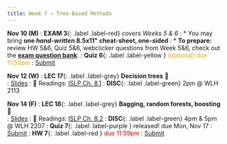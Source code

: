 ```yaml
---
title: Week 7 — Tree-Based Methods
---
```



**Nov 10 (M)**
: **EXAM 3**{: .label .label-red} *covers Weeks 5 & 6*
: * You may bring **one _hand-written_ 8.5x11" cheat-sheet, one-sided**
: * **To prepare:** review HW 5&6, Quiz 5&6, webclicker questions from Week 5&6, check out the [**exam question bank**](https://docs.google.com/document/d/1_qDCsYOPsfxllOc6KUFbGIa8eB102DDI4iY1hnWydYE/edit?usp=sharing).
: **Quiz 6**{: .label .label-yellow } <font color="orange">(optional) due 11:59pm</font>
    : [Submit](https://canvas.ucsd.edu/courses/68350/quizzes/230700)

**Nov 12 (W)**
: **LEC 17**{: .label .label-grey} **Decision trees** 🎥  
    : [Slides](.)
: 📖 Readings: [ISLP Ch. 8.1](https://www.statlearning.com/)
: **DISC**{: .label .label-green} 2pm @ WLH 2113

**Nov 14 (F)**
: **LEC 18**{: .label .label-grey} **Bagging, random forests, boosting** 🎥  
    : [Slides](.)
: 📖 Readings: [ISLP Ch. 8.2](https://www.statlearning.com/)
: **DISC**{: .label .label-green} 4pm & 5pm @ WLH 2207
: **Quiz 7**{: .label .label-purple } released! due Mon, Nov 17
    : [Submit]()
: **HW 7**{: .label .label-red } <font color="red">due 11:59pm</font>
    : [Submit](.)
